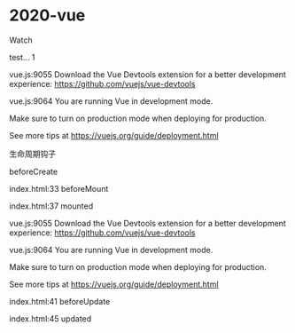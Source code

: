 # 2020-vue
Watch

test... 1

vue.js:9055 Download the Vue Devtools extension for a better development experience:
https://github.com/vuejs/vue-devtools

vue.js:9064 You are running Vue in development mode.

Make sure to turn on production mode when deploying for production.

See more tips at https://vuejs.org/guide/deployment.html

生命周期钩子

beforeCreate

index.html:33 beforeMount

index.html:37 mounted

vue.js:9055 Download the Vue Devtools extension for a better development experience:
https://github.com/vuejs/vue-devtools

vue.js:9064 You are running Vue in development mode.

Make sure to turn on production mode when deploying for production.

See more tips at https://vuejs.org/guide/deployment.html

index.html:41 beforeUpdate

index.html:45 updated

